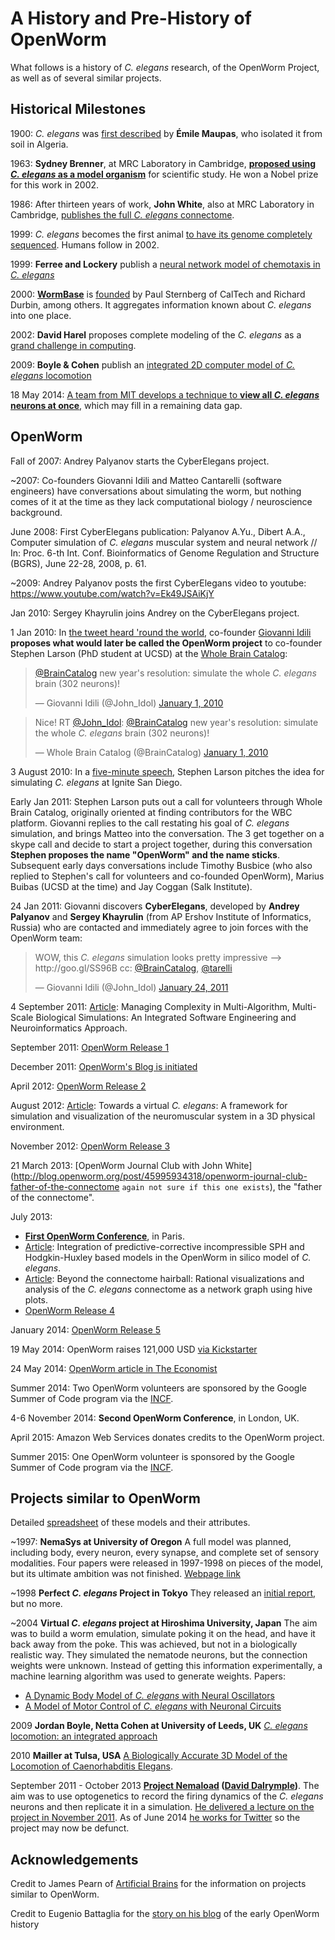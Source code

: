 A History and Pre-History of OpenWorm
=====================================

What follows is a history of _C. elegans_ research, of the OpenWorm Project, as well as of several similar projects.

Historical Milestones
---------------------

1900: _C. elegans_ was [first described](http://en.wikipedia.org/wiki/History_of_research_on_Caenorhabditis_elegans) by **Émile Maupas**, who isolated it from soil in Algeria.

1963: **Sydney Brenner**, at MRC Laboratory in Cambridge, [**proposed using _C. elegans_ as a model organism**](http://en.wikipedia.org/wiki/History_of_research_on_Caenorhabditis_elegans) for scientific study. He won a Nobel prize for this work in 2002.

1986: After thirteen years of work, **John White**, also at MRC Laboratory in Cambridge, [publishes the full _C. elegans_ connectome](https://wormatlas.org/MoW_built0.92/MoW.html).

1999: _C. elegans_ becomes the first animal [to have its genome completely sequenced](https://www.sanger.ac.uk/data/worm-genome/#:~:text=Caenorhabditis%20genome%20sequencing-,C.,legacies%20of%20the%20institute%20itself.). Humans follow in 2002.

1999: **Ferree and Lockery** publish a [neural network model of chemotaxis in _C. elegans_](http://www.ncbi.nlm.nih.gov/pubmed/10406137)

2000: [**WormBase**](http://www.wormbase.org/about#0--10) is [founded](http://nar.oxfordjournals.org/content/38/suppl_1/D463.abstract) by Paul Sternberg of CalTech and Richard Durbin, among others. It aggregates information known about _C. elegans_ into one place.

2002: **David Harel** proposes complete modeling of the _C. elegans_ as a [grand challenge in computing](http://dx.doi.org/10.1007/978-3-540-24622-0_26).

2009: **Boyle & Cohen** publish an [integrated 2D computer model of _C. elegans_ locomotion](http://etheses.whiterose.ac.uk/1377/)

18 May 2014: [A team from MIT develops a technique to **view all _C. elegans_ neurons at once**](http://www.nature.com/nmeth/journal/v11/n7/full/nmeth.2964.html), which may fill in a remaining data gap.

OpenWorm
--------

Fall of 2007: Andrey Palyanov starts the CyberElegans project.

~2007: Co-founders Giovanni Idili and Matteo Cantarelli (software engineers) have conversations about simulating the worm, but nothing comes of it at the time as they lack computational biology / neuroscience background.

June 2008: First CyberElegans publication: Palyanov A.Yu., Dibert A.A., Computer simulation of _C. elegans_ muscular system and neural network // In: Proc. 6-th Int. Conf. Bioinformatics of Genome Regulation and Structure (BGRS), June 22-28, 2008, p. 61.

~2009: Andrey Palyanov posts the first CyberElegans video to youtube: <https://www.youtube.com/watch?v=Ek49JSAiKjY>

Jan 2010: Sergey Khayrulin joins Andrey on the CyberElegans project.

1 Jan 2010: In [the tweet heard 'round the world](https://x.com/John_Idol/status/7279117575), co-founder [Giovanni Idili](http://twitter.com/john_idol) **proposes what would later be called the OpenWorm project** to co-founder Stephen Larson (PhD student at UCSD) at the [Whole Brain Catalog](http://twitter.com/BrainCatalog):

<blockquote class="twitter-tweet" lang="en"><p><a href="https://twitter.com/BrainCatalog">@BrainCatalog</a> new year&#39;s resolution: simulate the whole <em>C. elegans</em> brain (302 neurons)!</p>&mdash; Giovanni Idili (@John_Idol) <a href="https://twitter.com/John_Idol/status/7279117575">January 1, 2010</a></blockquote>
<script async src="//platform.twitter.com/widgets.js" charset="utf-8"></script>
<blockquote class="twitter-tweet" lang="en"><p>Nice! RT <a href="https://twitter.com/John_Idol">@John_Idol</a>: <a href="https://twitter.com/BrainCatalog">@BrainCatalog</a> new year&#39;s resolution: simulate the whole <em>C. elegans</em> brain (302 neurons)!</p>&mdash; Whole Brain Catalog (@BrainCatalog) <a href="https://twitter.com/BrainCatalog/status/7279523701">January 1, 2010</a></blockquote>

3 August 2010: In a [five-minute speech](https://www.youtube.com/watch?v=Sb1V_OKqRfc), Stephen Larson pitches the idea for simulating _C. elegans_ at Ignite San Diego. 

Early Jan 2011: Stephen Larson puts out a call for volunteers through Whole Brain Catalog, originally oriented at finding contributors for the WBC platform. Giovanni replies to the call restating his goal of _C. elegans_ simulation, and brings Matteo into the conversation. The 3 get together on a skype call and decide to start a project together, during this conversation **Stephen proposes the name "OpenWorm" and the name sticks**. Subsequent early days conversations include Timothy Busbice (who also replied to Stephen's call for volunteers and co-founded OpenWorm), Marius Buibas (UCSD at the time) and Jay Coggan (Salk Institute).

24 Jan 2011: Giovanni discovers **CyberElegans**, developed by **Andrey Palyanov** and **Sergey Khayrulin** (from AP Ershov Institute of Informatics, Russia) who are contacted and immediately agree to join forces with the OpenWorm team:

<blockquote class="twitter-tweet" lang="en"><p>WOW, this <em>C. elegans</em> simulation looks pretty impressive --&gt; http://goo.gl/SS96B cc: <a href="https://twitter.com/BrainCatalog">@BrainCatalog</a>, <a href="https://twitter.com/tarelli">@tarelli</a></p>&mdash; Giovanni Idili (@John_Idol) <a href="https://twitter.com/John_Idol/status/29603680760111104">January 24, 2011</a></blockquote>
<script async src="//platform.twitter.com/widgets.js" charset="utf-8"></script>

4 September 2011: [Article](http://www.openworm.org/publications.html): Managing Complexity in Multi-Algorithm, Multi-Scale Biological Simulations: An Integrated Software Engineering and Neuroinformatics Approach.

September 2011: [OpenWorm Release 1](../releases/)

December 2011: [OpenWorm's Blog is initiated](https://openworm.tumblr.com/)

April 2012: [OpenWorm Release 2](../releases/)

August 2012: [Article](http://www.openworm.org/publications.html): Towards a virtual _C. elegans_: A framework for simulation and visualization of the neuromuscular system in a 3D physical environment.

November 2012: [OpenWorm Release 3](../releases/)

21 March 2013: [OpenWorm Journal Club with John White](http://blog.openworm.org/post/45995934318/openworm-journal-club-father-of-the-connectome `again not sure if this one exists`), the "father of the connectome".

July 2013:

-   [**First OpenWorm Conference**](http://blog.openworm.org/post/57193347335/community-updates-from-openworm-in-paris), in Paris.
-   [Article](http://www.openworm.org/publications.html): Integration of predictive-corrective incompressible SPH and Hodgkin-Huxley based models in the OpenWorm in silico model of _C. elegans_.
-   [Article](http://www.openworm.org/publications.html): Beyond the connectome hairball: Rational visualizations and analysis of the _C. elegans_ connectome as a network graph using hive plots.
-   [OpenWorm Release 4](../releases/)

January 2014: [OpenWorm Release 5](../releases/)

19 May 2014: OpenWorm raises 121,000 USD [via Kickstarter](https://www.kickstarter.com/projects/openworm/openworm-a-digital-organism-in-your-browser)

24 May 2014: [OpenWorm article in The Economist](http://www.economist.com/news/science-and-technology/21602661-crowd-funded-project-aims-build-worlds-first-simulated-organism-computer)

Summer 2014: Two OpenWorm volunteers are sponsored by the Google Summer of Code program via the [INCF](http://incf.org).

4-6 November 2014: **Second OpenWorm Conference**, in London, UK.

April 2015: Amazon Web Services donates credits to the OpenWorm project.

Summer 2015: One OpenWorm volunteer is sponsored by the Google Summer of Code program via the [INCF](http://incf.org).

Projects similar to OpenWorm
----------------------------

Detailed [spreadsheet](https://docs.google.com/spreadsheets/d/1NclOVMRIqY\_hn-aL8MdLlJrfuhDgNJyk\_ChsZMjugmE/edit?usp=sharing) of these models and their attributes. 

~1997: **NemaSys at University of Oregon** A full model was planned, including body, every neuron, every synapse, and complete set of sensory modalities. Four papers were released in 1997-1998 on pieces of the model, but its ultimate ambition was not finished. [Webpage link](http://www.csi.uoregon.edu/projects/celegans/)

~1998 **Perfect _C. elegans_ Project in Tokyo** They released an [initial report](http://www.mitpressjournals.org/doi/abs/10.1162/106454698568495\#.VDrtDfldV8E), but no more.

~2004 **Virtual _C. elegans_ project at Hiroshima University, Japan** The aim was to build a worm emulation, simulate poking it on the head, and have it back away from the poke. This was achieved, but not in a biologically realistic way. They simulated the nematode neurons, but the connection weights were unknown. Instead of getting this information experimentally, a machine learning algorithm was used to generate weights. Papers:

-   [A Dynamic Body Model of _C. elegans_ with Neural Oscillators](http://www.bsys.hiroshima-u.ac.jp/pub/pdf/J/J_152.pdf)
-   [A Model of Motor Control of _C. elegans_ with Neuronal Circuits](http://www.bsys.hiroshima-u.ac.jp/pub/pdf/J/J_153.pdf)

2009 **Jordan Boyle, Netta Cohen at University of Leeds, UK** [_C. elegans_ locomotion: an integrated approach](https://etheses.whiterose.ac.uk/1377/)

2010 **Mailler at Tulsa, USA** [A Biologically Accurate 3D Model of the Locomotion of Caenorhabditis Elegans](https://www.researchgate.net/publication/228374526_A_Biologically_Accurate_3D_Model_of_the_Locomotion_of_Caenorhabditis_Elegans).

September 2011 - October 2013 **[Project Nemaload](http://nemaload.davidad.org/) ([David Dalrymple](http://syntheticneurobiology.org/people/display/144/26))**. The aim was to use optogenetics to record the firing dynamics of the _C. elegans_ neurons and then replicate it in a simulation. [He delivered a lecture on the project in November 2011](http://www.youtube.com/watch?v=xW77lANeJas). As of June 2014 [he works for Twitter](https://www.linkedin.com/profile/view?id=66199655) so the project may now be defunct.

Acknowledgements
----------------

Credit to James Pearn of [Artificial Brains](http://www.artificialbrains.com/openworm) for the information on projects similar to OpenWorm.

Credit to Eugenio Battaglia for the [story on his blog](http://www.sciencetogrok.com/2013/03/a-great-role-model-for-collaborative.html) of the early OpenWorm history
